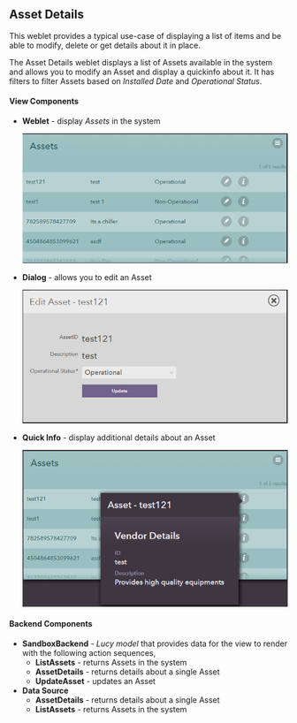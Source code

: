 ## Asset Details

This weblet provides a typical use-case of displaying a list of items and be able to modify, delete or get details about it in place.

The Asset Details weblet displays a list of Assets available in the system and allows you to  modify an Asset and display a quickinfo about it. It has filters to filter Assets based on _Installed Date_ and _Operational Status_.

#### View Components

* **Weblet** - display _Assets_ in the system

  ![Asset List Weblet](images/s1.png)

* **Dialog** - allows you to edit an Asset
  
  ![Asset Edit Dialog](images/s2.png)

* **Quick Info** - display additional details about an Asset

  ![Asset QuickInfo](images/s3.png)

#### Backend Components

* **SandboxBackend** - _Lucy model_ that provides data for the view to render with the following action sequences,
  * **ListAssets** - returns Assets in the system
  * **AssetDetails** - returns details about a single Asset
  * **UpdateAsset** - updates an Asset
* **Data Source**
  * **AssetDetails** - returns details about a single Asset
  * **ListAssets** - returns Assets in the system